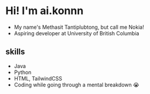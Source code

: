 # Hi! I'm ai.konnn

- My name's Methasit Tantiplubtong, but call me Nokia! 
- Aspiring developer at University of British Columbia

## skills
- Java
- Python
- HTML, TailwindCSS
- Coding while going through a mental breakdown :sob:

